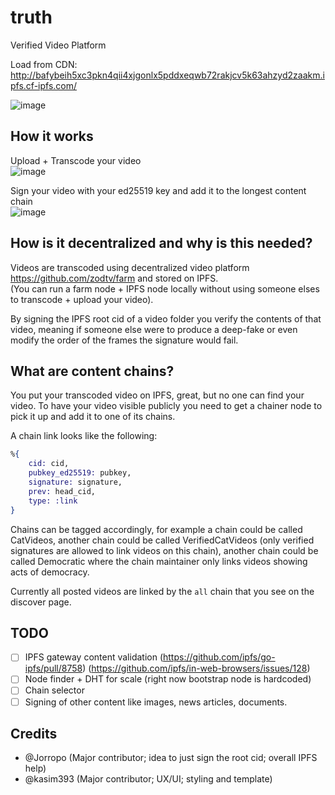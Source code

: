 # truth
Verified Video Platform  
  
Load from CDN: http://bafybeih5xc3pkn4qii4xjgonlx5pddxeqwb72rakjcv5k63ahzyd2zaakm.ipfs.cf-ipfs.com/
  
![image](https://user-images.githubusercontent.com/3028982/158249340-3304f60e-f856-424f-96da-53f1a37dcf56.png)

## How it works

Upload + Transcode your video  
![image](https://user-images.githubusercontent.com/3028982/158249642-fffc49ad-8a5c-4732-a835-6f7ab0050a25.png)

Sign your video with your ed25519 key and add it to the longest content chain  
![image](https://user-images.githubusercontent.com/3028982/158249867-4badbcda-8384-4f47-ab23-201dc40fccda.png)

## How is it decentralized and why is this needed?

Videos are transcoded using decentralized video platform https://github.com/zodtv/farm and stored on IPFS.  
(You can run a farm node + IPFS node locally without using someone elses to transcode + upload your video).  

By signing the IPFS root cid of a video folder you verify the contents of that video, meaning if someone 
else were to produce a deep-fake or even modify the order of the frames the signature would fail.

## What are content chains?

You put your transcoded video on IPFS, great, but no one can find your video. To have your video visible
publicly you need to get a chainer node to pick it up and add it to one of its chains.  
  
A chain link looks like the following:  
```elixir
%{
    cid: cid,
    pubkey_ed25519: pubkey,
    signature: signature,
    prev: head_cid,
    type: :link
}
```

Chains can be tagged accordingly, for example a chain could be called CatVideos, another chain could be called VerifiedCatVideos (only verified signatures are allowed
to link videos on this chain), another chain could be called Democratic where the chain maintainer only links videos showing acts of democracy.  
  
Currently all posted videos are linked by the `all` chain that you see on the discover page.

## TODO

- [ ] IPFS gateway content validation (https://github.com/ipfs/go-ipfs/pull/8758) (https://github.com/ipfs/in-web-browsers/issues/128)
- [ ] Node finder + DHT for scale (right now bootstrap node is hardcoded)
- [ ] Chain selector
- [ ] Signing of other content like images, news articles, documents.

## Credits

- @Jorropo (Major contributor; idea to just sign the root cid; overall IPFS help)
- @kasim393 (Major contributor; UX/UI; styling and template)